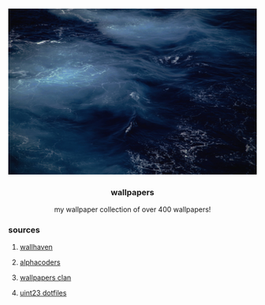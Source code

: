 <br />
<div align="center">
  <a href="https://github.com/drem-jpg/wallpapers">
    <img src="waves.jpg" alt="waves">
  </a>

  <h3 align="center">wallpapers</h3>

  <p align="center">
    my wallpaper collection of over 400 wallpapers!
    </p>
</div>

### sources
1. <a href="https://wallhaven.cc">wallhaven</a>

2. <a href="https://alphacoders.com">alphacoders</a>

3. <a href="https://wallpapers-clan.com">wallpapers clan</a>

4. <a href="https://github.com/uint23/dotfiles/tree/main/wallpapers">uint23 dotfiles</a>

